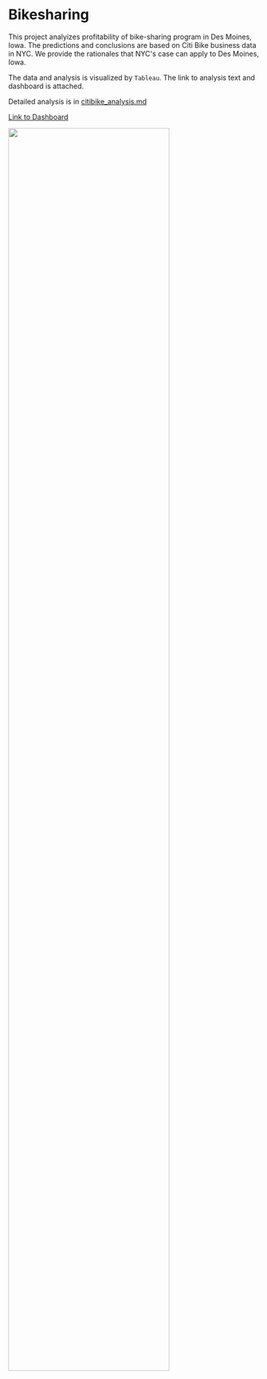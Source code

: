# Bikesharing

This project analyizes profitability of bike-sharing program in Des Moines, Iowa. The predictions and conclusions are based on Citi Bike business data in NYC. We provide the rationales that NYC's case can apply to Des Moines, Iowa. 

The data and analysis is visualized by `Tableau`. The link to analysis text and dashboard is attached.

Detailed analysis is in [citibike_analysis.md](https://github.com/karenmxm/Bikesharing/blob/master/citibike_analysis.md)

[Link to Dashboard](https://public.tableau.com/profile/xiao.meng2283#!/vizhome/Bikesharing_15937493026590/BikisharingAnalysis?publish=yes "link to dashboard")

<img src=https://github.com/karenmxm/Bikesharing_Tableau/blob/master/Dashboard.png width=80%>



